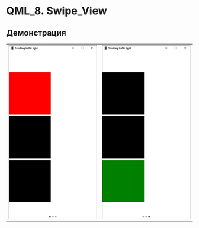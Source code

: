 # QML_8. Swipe_View

## Демонстрация

<table>
    <tr>
        <td><img src='images/1.jpg'></td>
        <td><img src='images/2.jpg'></td>
    </tr>
</table>